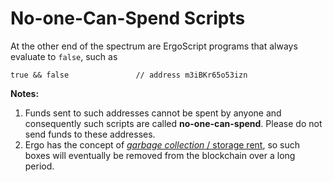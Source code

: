 # No-one-Can-Spend Scripts

At the other end of the spectrum are ErgoScript programs that always evaluate to `false`, such as 

    true && false               // address m3iBKr65o53izn

**Notes:**    

1. Funds sent to such addresses cannot be spent by anyone and consequently such scripts are called **no-one-can-spend**. Please do not send funds to these addresses.  
2. Ergo has the concept of [*garbage collection* / storage rent](rent.md), so such boxes will eventually be removed from the blockchain over a long period.
 